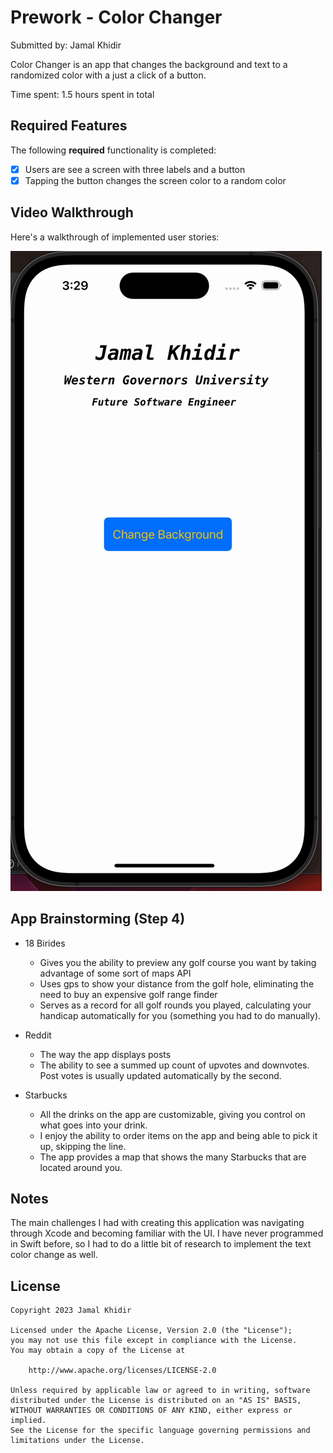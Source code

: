 # Prework - Color Changer

Submitted by: Jamal Khidir

Color Changer is an app that changes the background and text to a randomized color with a just a click of a button.

Time spent: 1.5 hours spent in total

## Required Features

The following **required** functionality is completed:

- [X] Users are see a screen with three labels and a button
- [X] Tapping the button changes the screen color to a random color
 
## Video Walkthrough

Here's a walkthrough of implemented user stories:

<img src='https://github.com/jkhid/Jamal-Khidir-codepath-prework/blob/main/Kapture%202023-08-25%20at%2015.29.18.gif' title='Video Walkthrough' width='' alt='Video Walkthrough' />


## App Brainstorming (Step 4)
- 18 Birides 
    - Gives you the ability to preview any golf course you want by taking advantage of some sort of maps API
    - Uses gps to show your distance from the golf hole, eliminating the need to buy an expensive golf range finder
    - Serves as a record for all golf rounds you played, calculating your handicap automatically for you (something you had to do manually).
    
- Reddit
    - The way the app displays posts
    - The ability to see a summed up count of upvotes and downvotes. Post votes is usually updated automatically by the second.

- Starbucks
    - All the drinks on the app are customizable, giving you control on what goes into your drink.
    - I enjoy the ability to order items on the app and being able to pick it up, skipping the line. 
    - The app provides a map that shows the many Starbucks that are located around you.
    
    
## Notes

The main challenges I had with creating this application was navigating through Xcode and becoming familiar with the UI. I have never programmed in Swift before, so I had to do a little bit of research to implement the text color change as well. 

## License

    Copyright 2023 Jamal Khidir

    Licensed under the Apache License, Version 2.0 (the "License");
    you may not use this file except in compliance with the License.
    You may obtain a copy of the License at

        http://www.apache.org/licenses/LICENSE-2.0

    Unless required by applicable law or agreed to in writing, software
    distributed under the License is distributed on an "AS IS" BASIS,
    WITHOUT WARRANTIES OR CONDITIONS OF ANY KIND, either express or implied.
    See the License for the specific language governing permissions and
    limitations under the License.

